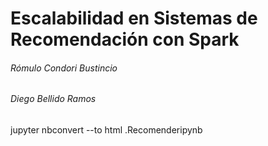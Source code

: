 # Escalabilidad en Sistemas de Recomendación con Spark
###### Rómulo Condori Bustincio
###### Diego Bellido Ramos

jupyter nbconvert --to html .Recomenderipynb
